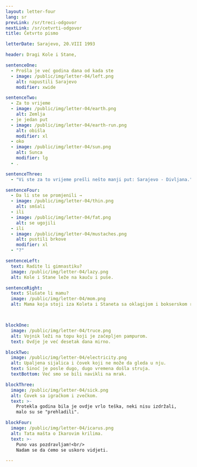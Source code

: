 ```yaml
---
layout: letter-four
lang: sr
prevLink: /sr/treci-odgovor
nextLink: /sr/cetvrti-odgovor
title: Četvrto pismo

letterDate: Sarajevo, 20.VIII 1993

header: Dragi Kole i Stane,

sentenceOne:
  - Prošla je već godina dana od kada ste
  - image: /public/img/letter-04/left.png
    alt: napustili Sarajevo
    modifier: xwide

sentenceTwo:
  - Za to vrijeme
  - image: /public/img/letter-04/earth.png
    alt: Zemlja
  - je jedan put
  - image: /public/img/letter-04/earth-run.png
    alt: obišla
    modifier: xl
  - oko
  - image: /public/img/letter-04/sun.png
    alt: Sunca
    modifier: lg
  - .

sentenceThree:
  - "Vi ste za to vrijeme prešli nešto manji put: Sarajevo - Divljana."

sentenceFour:
  - Da li ste se promjenili →
  - image: /public/img/letter-04/thin.png
    alt: smšali
  - ili
  - image: /public/img/letter-04/fat.png
    alt: se ugojili
  - ili
  - image: /public/img/letter-04/mustaches.png
    alt: pustili brkove
    modifier: xl
  - "?"

sentenceLeft:
  text: Radite li gimnastiku?
  image: /public/img/letter-04/lazy.png
  alt: Kole i Stane leže na kauču i puše.

sentenceRight:
  text: Slušate li mamu?
  image: /public/img/letter-04/mom.png
  alt: Mama koja stoji iza Koleta i Staneta sa oklagijom i bokserskom rukavicom.



blockOne:
  image: /public/img/letter-04/truce.png
  alt: Vojnik leži na topu koji je začepljen pampurom.
  text: Ovdje je već desetak dana mirno.

blockTwo:
  image: /public/img/letter-04/electricity.png
  alt: Upaljena sijalica i čovek koji ne može da gleda u nju. 
  text: Sinoć je posle dugo, dugo vremena došla struja.
  textBottom: Već smo se bili navikli na mrak.

blockThree:
  image: /public/img/letter-04/sick.png
  alt: Čovek sa igračkom i zvečkom.
  text: >-
    Protekla godina bila je ovdje vrlo teška, neki nisu izdržali,
    malo su se "prehladili".

blockFour:
  image: /public/img/letter-04/icarus.png
  alt: Tata mašta o Ikarovim krilima.
  text: >-
    Puno vas pozdravljam!<br/>
    Nadam se da ćemo se uskoro vidjeti.

---
```


